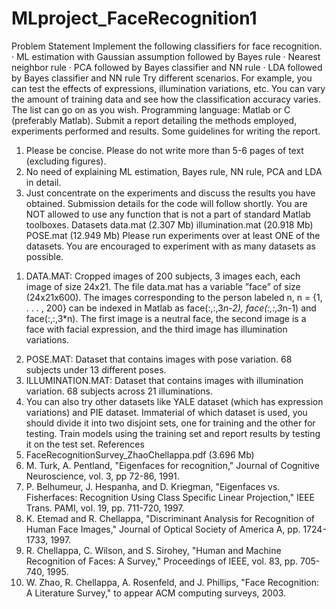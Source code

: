 # MLproject_FaceRecognition1
Problem Statement
Implement the following classifiers for face recognition.
· ML estimation with Gaussian assumption followed by Bayes rule
· Nearest neighbor rule
· PCA followed by Bayes classifier and NN rule
· LDA followed by Bayes classifier and NN rule
Try different scenarios. For example, you can test the effects of expressions, illumination variations,
etc. You can vary the amount of training data and see how the classification accuracy varies. The list
can go on as you wish.
Programming language: Matlab or C (preferably Matlab).
Submit a report detailing the methods employed, experiments performed and results. Some guidelines
for writing the report.
1) Please be concise. Please do not write more than 5-6 pages of text (excluding figures).
2) No need of explaining ML estimation, Bayes rule, NN rule, PCA and LDA in detail.
3) Just concentrate on the experiments and discuss the results you have obtained.
Submission details for the code will follow shortly. You are NOT allowed to use any function that is not
a part of standard Matlab toolboxes.
Datasets
data.mat (2.307 Mb)
illumination.mat (20.918 Mb)
POSE.mat (12.949 Mb)
Please run experiments over at least ONE of the datasets. You are encouraged to experiment with as
many datasets as possible.
1. DATA.MAT: Cropped images of 200 subjects, 3 images each, each image of size 24x21. The
file data.mat has a variable ”face” of size (24x21x600). The images corresponding to the
person labeled n, n = {1, . . . , 200} can be indexed in Matlab as face(:,:,3*n-2), face(:,:,3*n-1)
and face(:,:,3*n). The first image is a neutral face, the second image is a face with facial
expression, and the third image has illumination variations.
2) POSE.MAT: Dataset that contains images with pose variation. 68 subjects under 13 different
poses.
3) ILLUMINATION.MAT: Dataset that contains images with illumination variation. 68 subjects
across 21 illuminations.
4) You can also try other datasets like YALE dataset (which has expression variations) and PIE
dataset.
Immaterial of which dataset is used, you should divide it into two disjoint sets, one for training and the
other for testing. Train models using the training set and report results by testing it on the test set.
References
1) FaceRecognitionSurvey_ZhaoChellappa.pdf (3.696 Mb)
2) M. Turk, A. Pentland, "Eigenfaces for recognition," Journal of Cognitive Neuroscience, vol.
3, pp 72-86, 1991.
3) P. Belhumeur, J. Hespanha, and D. Kriegman, "Eigenfaces vs. Fisherfaces: Recognition
Using Class Specific Linear Projection," IEEE Trans. PAMI, vol. 19, pp. 711-720, 1997.
4) K. Etemad and R. Chellappa, "Discriminant Analysis for Recognition of Human Face
Images," Journal of Optical Society of America A, pp. 1724-1733, 1997.
5) R. Chellappa, C. Wilson, and S. Sirohey, "Human and Machine Recognition of Faces: A
Survey," Proceedings of IEEE, vol. 83, pp. 705-740, 1995.
6) W. Zhao, R. Chellappa, A. Rosenfeld, and J. Phillips, "Face Recognition: A Literature
Survey," to appear ACM computing surveys, 2003.
